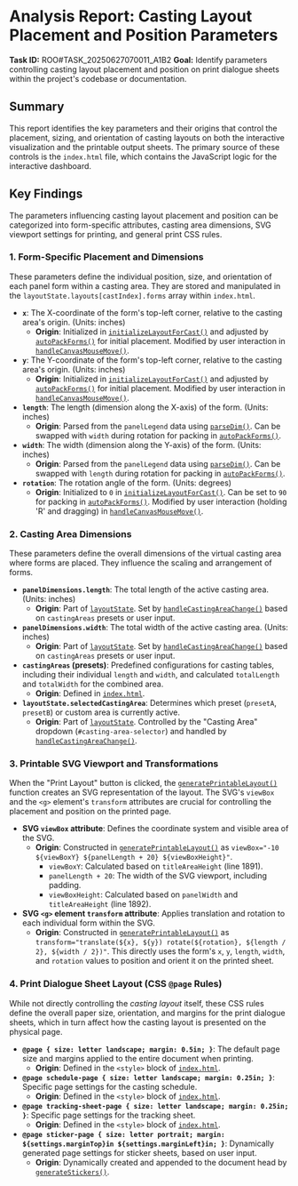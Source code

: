 # Analysis Report: Casting Layout Placement and Position Parameters

**Task ID:** ROO#TASK_20250627070011_A1B2
**Goal:** Identify parameters controlling casting layout placement and position on print dialogue sheets within the project's codebase or documentation.

## Summary

This report identifies the key parameters and their origins that control the placement, sizing, and orientation of casting layouts on both the interactive visualization and the printable output sheets. The primary source of these controls is the `index.html` file, which contains the JavaScript logic for the interactive dashboard.

## Key Findings

The parameters influencing casting layout placement and position can be categorized into form-specific attributes, casting area dimensions, SVG viewport settings for printing, and general print CSS rules.

### 1. Form-Specific Placement and Dimensions

These parameters define the individual position, size, and orientation of each panel form within a casting area. They are stored and manipulated in the `layoutState.layouts[castIndex].forms` array within `index.html`.

*   **`x`**: The X-coordinate of the form's top-left corner, relative to the casting area's origin. (Units: inches)
    *   **Origin**: Initialized in [`initializeLayoutForCast()`](index.html:1365) and adjusted by [`autoPackForms()`](index.html:1375) for initial placement. Modified by user interaction in [`handleCanvasMouseMove()`](index.html:1741).
*   **`y`**: The Y-coordinate of the form's top-left corner, relative to the casting area's origin. (Units: inches)
    *   **Origin**: Initialized in [`initializeLayoutForCast()`](index.html:1366) and adjusted by [`autoPackForms()`](index.html:1375) for initial placement. Modified by user interaction in [`handleCanvasMouseMove()`](index.html:1742).
*   **`length`**: The length (dimension along the X-axis) of the form. (Units: inches)
    *   **Origin**: Parsed from the `panelLegend` data using [`parseDim()`](index.html:1368). Can be swapped with `width` during rotation for packing in [`autoPackForms()`](index.html:1448).
*   **`width`**: The width (dimension along the Y-axis) of the form. (Units: inches)
    *   **Origin**: Parsed from the `panelLegend` data using [`parseDim()`](index.html:1369). Can be swapped with `length` during rotation for packing in [`autoPackForms()`](index.html:1448).
*   **`rotation`**: The rotation angle of the form. (Units: degrees)
    *   **Origin**: Initialized to `0` in [`initializeLayoutForCast()`](index.html:1367). Can be set to `90` for packing in [`autoPackForms()`](index.html:1447). Modified by user interaction (holding 'R' and dragging) in [`handleCanvasMouseMove()`](index.html:1739).

### 2. Casting Area Dimensions

These parameters define the overall dimensions of the virtual casting area where forms are placed. They influence the scaling and arrangement of forms.

*   **`panelDimensions.length`**: The total length of the active casting area. (Units: inches)
    *   **Origin**: Part of [`layoutState`](index.html:767). Set by [`handleCastingAreaChange()`](index.html:1961) based on `castingAreas` presets or user input.
*   **`panelDimensions.width`**: The total width of the active casting area. (Units: inches)
    *   **Origin**: Part of [`layoutState`](index.html:767). Set by [`handleCastingAreaChange()`](index.html:1962) based on `castingAreas` presets or user input.
*   **`castingAreas` (presets)**: Predefined configurations for casting tables, including their individual `length` and `width`, and calculated `totalLength` and `totalWidth` for the combined area.
    *   **Origin**: Defined in [`index.html`](index.html:741-757).
*   **`layoutState.selectedCastingArea`**: Determines which preset (`presetA`, `presetB`) or custom area is currently active.
    *   **Origin**: Part of [`layoutState`](index.html:768). Controlled by the "Casting Area" dropdown (`#casting-area-selector`) and handled by [`handleCastingAreaChange()`](index.html:1946).

### 3. Printable SVG Viewport and Transformations

When the "Print Layout" button is clicked, the [`generatePrintableLayout()`](index.html:1876) function creates an SVG representation of the layout. The SVG's `viewBox` and the `<g>` element's `transform` attributes are crucial for controlling the placement and position on the printed page.

*   **SVG `viewBox` attribute**: Defines the coordinate system and visible area of the SVG.
    *   **Origin**: Constructed in [`generatePrintableLayout()`](index.html:1889) as `viewBox="-10 ${viewBoxY} ${panelLength + 20} ${viewBoxHeight}"`.
        *   `viewBoxY`: Calculated based on `titleAreaHeight` (line 1891).
        *   `panelLength + 20`: The width of the SVG viewport, including padding.
        *   `viewBoxHeight`: Calculated based on `panelWidth` and `titleAreaHeight` (line 1892).
*   **SVG `<g>` element `transform` attribute**: Applies translation and rotation to each individual form within the SVG.
    *   **Origin**: Constructed in [`generatePrintableLayout()`](index.html:1901) as `transform="translate(${x}, ${y}) rotate(${rotation}, ${length / 2}, ${width / 2})"`. This directly uses the form's `x`, `y`, `length`, `width`, and `rotation` values to position and orient it on the printed sheet.

### 4. Print Dialogue Sheet Layout (CSS `@page` Rules)

While not directly controlling the *casting layout* itself, these CSS rules define the overall paper size, orientation, and margins for the print dialogue sheets, which in turn affect how the casting layout is presented on the physical page.

*   **`@page { size: letter landscape; margin: 0.5in; }`**: The default page size and margins applied to the entire document when printing.
    *   **Origin**: Defined in the `<style>` block of [`index.html`](index.html:399).
*   **`@page schedule-page { size: letter landscape; margin: 0.25in; }`**: Specific page settings for the casting schedule.
    *   **Origin**: Defined in the `<style>` block of [`index.html`](index.html:417).
*   **`@page tracking-sheet-page { size: letter landscape; margin: 0.25in; }`**: Specific page settings for the tracking sheet.
    *   **Origin**: Defined in the `<style>` block of [`index.html`](index.html:420).
*   **`@page sticker-page { size: letter portrait; margin: ${settings.marginTop}in ${settings.marginLeft}in; }`**: Dynamically generated page settings for sticker sheets, based on user input.
    *   **Origin**: Dynamically created and appended to the document head by [`generateStickers()`](index.html:1193-1196).